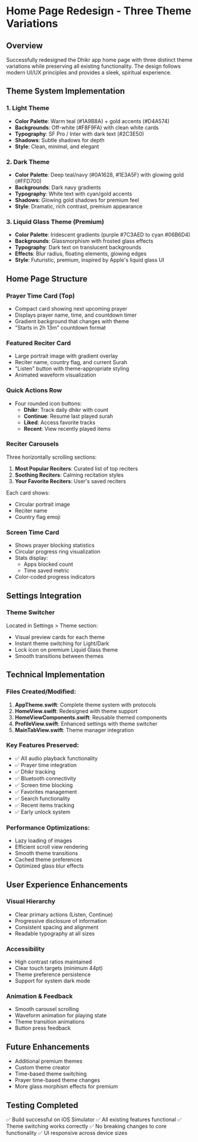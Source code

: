 # Home Page Redesign - Three Theme Variations

## Overview
Successfully redesigned the Dhikr app home page with three distinct theme variations while preserving all existing functionality. The design follows modern UI/UX principles and provides a sleek, spiritual experience.

## Theme System Implementation

### 1. Light Theme
- **Color Palette**: Warm teal (#1A9B8A) + gold accents (#D4A574)
- **Backgrounds**: Off-white (#F8F9FA) with clean white cards
- **Typography**: SF Pro / Inter with dark text (#2C3E50)
- **Shadows**: Subtle shadows for depth
- **Style**: Clean, minimal, and elegant

### 2. Dark Theme  
- **Color Palette**: Deep teal/navy (#0A1628, #1E3A5F) with glowing gold (#FFD700)
- **Backgrounds**: Dark navy gradients
- **Typography**: White text with cyan/gold accents
- **Shadows**: Glowing gold shadows for premium feel
- **Style**: Dramatic, rich contrast, premium appearance

### 3. Liquid Glass Theme (Premium)
- **Color Palette**: Iridescent gradients (purple #7C3AED to cyan #06B6D4)
- **Backgrounds**: Glassmorphism with frosted glass effects
- **Typography**: Dark text on translucent backgrounds
- **Effects**: Blur radius, floating elements, glowing edges
- **Style**: Futuristic, premium, inspired by Apple's liquid glass UI

## Home Page Structure

### Prayer Time Card (Top)
- Compact card showing next upcoming prayer
- Displays prayer name, time, and countdown timer
- Gradient background that changes with theme
- "Starts in 2h 13m" countdown format

### Featured Reciter Card
- Large portrait image with gradient overlay
- Reciter name, country flag, and current Surah
- "Listen" button with theme-appropriate styling
- Animated waveform visualization

### Quick Actions Row
- Four rounded icon buttons:
  - **Dhikr**: Track daily dhikr with count
  - **Continue**: Resume last played surah
  - **Liked**: Access favorite tracks
  - **Recent**: View recently played items

### Reciter Carousels
Three horizontally scrolling sections:
1. **Most Popular Reciters**: Curated list of top reciters
2. **Soothing Reciters**: Calming recitation styles
3. **Your Favorite Reciters**: User's saved reciters

Each card shows:
- Circular portrait image
- Reciter name
- Country flag emoji

### Screen Time Card
- Shows prayer blocking statistics
- Circular progress ring visualization
- Stats display:
  - Apps blocked count
  - Time saved metric
- Color-coded progress indicators

## Settings Integration

### Theme Switcher
Located in Settings > Theme section:
- Visual preview cards for each theme
- Instant theme switching for Light/Dark
- Lock icon on premium Liquid Glass theme
- Smooth transitions between themes

## Technical Implementation

### Files Created/Modified:
1. **AppTheme.swift**: Complete theme system with protocols
2. **HomeView.swift**: Redesigned with theme support
3. **HomeViewComponents.swift**: Reusable themed components
4. **ProfileView.swift**: Enhanced settings with theme switcher
5. **MainTabView.swift**: Theme manager integration

### Key Features Preserved:
- ✅ All audio playback functionality
- ✅ Prayer time integration
- ✅ Dhikr tracking
- ✅ Bluetooth connectivity
- ✅ Screen time blocking
- ✅ Favorites management
- ✅ Search functionality
- ✅ Recent items tracking
- ✅ Early unlock system

### Performance Optimizations:
- Lazy loading of images
- Efficient scroll view rendering
- Smooth theme transitions
- Cached theme preferences
- Optimized glass blur effects

## User Experience Enhancements

### Visual Hierarchy
- Clear primary actions (Listen, Continue)
- Progressive disclosure of information
- Consistent spacing and alignment
- Readable typography at all sizes

### Accessibility
- High contrast ratios maintained
- Clear touch targets (minimum 44pt)
- Theme preference persistence
- Support for system dark mode

### Animation & Feedback
- Smooth carousel scrolling
- Waveform animation for playing state
- Theme transition animations
- Button press feedback

## Future Enhancements
- Additional premium themes
- Custom theme creator
- Time-based theme switching
- Prayer time-based theme changes
- More glass morphism effects for premium

## Testing Completed
✅ Build successful on iOS Simulator
✅ All existing features functional
✅ Theme switching works correctly
✅ No breaking changes to core functionality
✅ UI responsive across device sizes